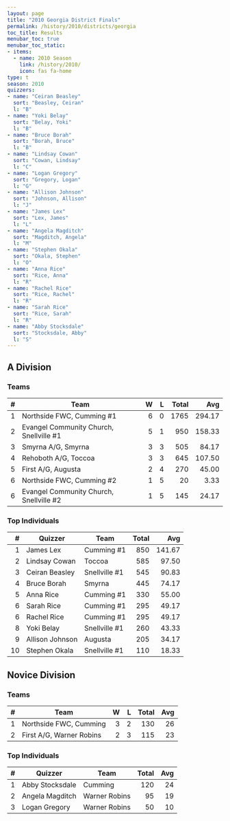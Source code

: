 ```yaml
---
layout: page
title: "2010 Georgia District Finals"
permalink: /history/2010/districts/georgia
toc_title: Results
menubar_toc: true
menubar_toc_static:
- items:
  - name: 2010 Season
    link: /history/2010/
    icon: fas fa-home
type: t
season: 2010
quizzers:
- name: "Ceiran Beasley"
  sort: "Beasley, Ceiran"
  l: "B"
- name: "Yoki Belay"
  sort: "Belay, Yoki"
  l: "B"
- name: "Bruce Borah"
  sort: "Borah, Bruce"
  l: "B"
- name: "Lindsay Cowan"
  sort: "Cowan, Lindsay"
  l: "C"
- name: "Logan Gregory"
  sort: "Gregory, Logan"
  l: "G"
- name: "Allison Johnson"
  sort: "Johnson, Allison"
  l: "J"
- name: "James Lex"
  sort: "Lex, James"
  l: "L"
- name: "Angela Magditch"
  sort: "Magditch, Angela"
  l: "M"
- name: "Stephen Okala"
  sort: "Okala, Stephen"
  l: "O"
- name: "Anna Rice"
  sort: "Rice, Anna"
  l: "R"
- name: "Rachel Rice"
  sort: "Rice, Rachel"
  l: "R"
- name: "Sarah Rice"
  sort: "Rice, Sarah"
  l: "R"
- name: "Abby Stocksdale"
  sort: "Stocksdale, Abby"
  l: "S"
---
```


## A Division

### Teams

|    # | Team                                    |    W |    L | Total |    Avg |
| ---: | --------------------------------------- | ---: | ---: | ----: | -----: |
|    1 | Northside FWC, Cumming #1               |    6 |    0 |  1765 | 294.17 |
|    2 | Evangel Community Church, Snellville #1 |    5 |    1 |   950 | 158.33 |
|    3 | Smyrna A/G, Smyrna                      |    3 |    3 |   505 |  84.17 |
|    4 | Rehoboth A/G, Toccoa                    |    3 |    3 |   645 | 107.50 |
|    5 | First A/G, Augusta                      |    2 |    4 |   270 |  45.00 |
|    6 | Northside FWC, Cumming #2               |    1 |    5 |    20 |   3.33 |
|    6 | Evangel Community Church, Snellville #2 |    1 |    5 |   145 |  24.17 |

### Top Individuals

|    # | Quizzer         | Team          | Total |    Avg |
| ---: | --------------- | ------------- | ----: | -----: |
|    1 | James Lex       | Cumming #1    |   850 | 141.67 |
|    2 | Lindsay Cowan   | Toccoa        |   585 |  97.50 |
|    3 | Ceiran Beasley  | Snellville #1 |   545 |  90.83 |
|    4 | Bruce Borah     | Smyrna        |   445 |  74.17 |
|    5 | Anna Rice       | Cumming #1    |   330 |  55.00 |
|    6 | Sarah Rice      | Cumming #1    |   295 |  49.17 |
|    6 | Rachel Rice     | Cumming #1    |   295 |  49.17 |
|    8 | Yoki Belay      | Snellville #1 |   260 |  43.33 |
|    9 | Allison Johnson | Augusta       |   205 |  34.17 |
|   10 | Stephen Okala   | Snellville #1 |   110 |  18.33 |

## Novice Division

### Teams

|    # | Team                     |    W |    L | Total |  Avg |
| ---: | ------------------------ | ---: | ---: | ----: | ---: |
|    1 | Northside FWC, Cumming   |    3 |    2 |   130 |   26 |
|    2 | First A/G, Warner Robins |    2 |    3 |   115 |   23 |

### Top Individuals

|    # | Quizzer         | Team          | Total |  Avg |
| ---: | --------------- | ------------- | ----: | ---: |
|    1 | Abby Stocksdale | Cumming       |   120 |   24 |
|    2 | Angela Magditch | Warner Robins |    95 |   19 |
|    3 | Logan Gregory   | Warner Robins |    50 |   10 |